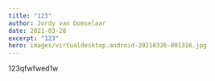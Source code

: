 ```yaml
---
title: "123"
author: Jordy van Domselaar
date: 2021-03-28
excerpt: "123"
hero: images/virtualdesktop.android-20210326-001316.jpg
---
```

123qfwfwed1w